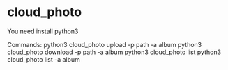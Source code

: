 # cloud_photo

You need install python3

Commands:
python3 cloud_photo upload -p path -a album
python3 cloud_photo download -p path -a album
python3 cloud_photo list
python3 cloud_photo list -a album
